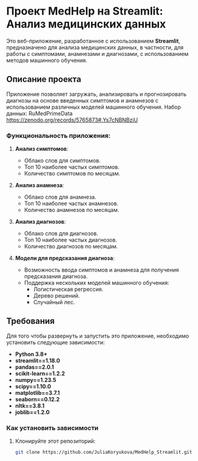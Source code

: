 # Проект MedHelp на Streamlit: Анализ медицинских данных

Это веб-приложение, разработанное с использованием **Streamlit**, предназначено для анализа медицинских данных, в частности, для работы с симптомами, анамнезами и диагнозами, с использованием методов машинного обучения.

## Описание проекта

Приложение позволяет загружать, анализировать и прогнозировать диагнозы на основе введенных симптомов и анамнезов с использованием различных моделей машинного обучения.
Набор данных: RuMedPrimeData https://zenodo.org/records/5765873#.Ys7cNBNBziU

### Функциональность приложения:
1. **Анализ симптомов**:
   - Облако слов для симптомов.
   - Топ 10 наиболее частых симптомов.
   - Количество симптомов по месяцам.

2. **Анализ анамнеза**:
   - Облако слов для анамнеза.
   - Топ 10 наиболее частых анамнезов.
   - Количество анамнезов по месяцам.

3. **Анализ диагнозов**:
   - Облако слов для диагнозов.
   - Топ 10 наиболее частых диагнозов.
   - Количество диагнозов по месяцам.

4. **Модели для предсказания диагноза**:
   - Возможность ввода симптомов и анамнеза для получения предсказания диагноза.
   - Поддержка нескольких моделей машинного обучения:
     - Логистическая регрессия.
     - Дерево решений.
     - Случайный лес.

## Требования

Для того чтобы развернуть и запустить это приложение, необходимо установить следующие зависимости:

- **Python 3.8+**
- **streamlit==1.18.0**
- **pandas==2.0.1**
- **scikit-learn==1.2.2**
- **numpy==1.23.5**
- **scipy==1.10.0**
- **matplotlib==3.7.1**
- **seaborn==0.12.2**
- **nltk==3.8.1**
- **joblib==1.2.0**

### Как установить зависимости

1. Клонируйте этот репозиторий:
   
   ```bash
   git clone https://github.com/JuliaKoryukova/MedHelp_Streamlit.git
